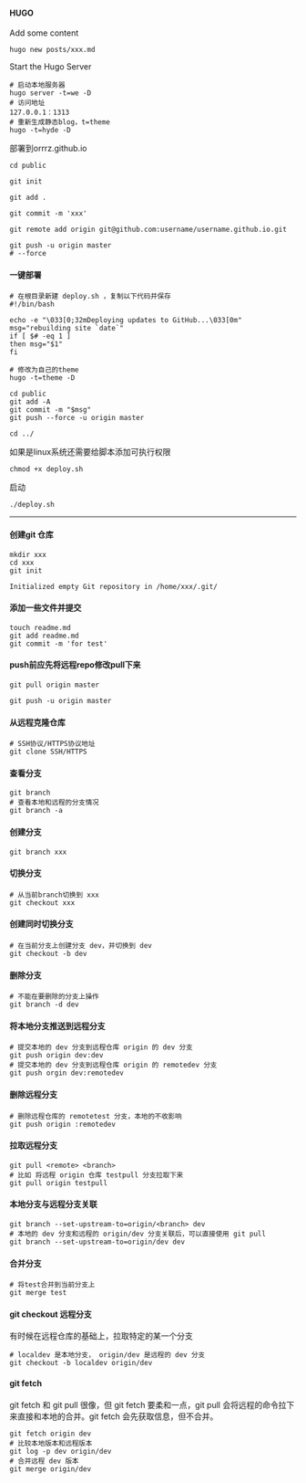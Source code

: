 
#### HUGO

Add some content

```git
hugo new posts/xxx.md
```

Start the Hugo Server

```git
# 启动本地服务器
hugo server -t=we -D
# 访问地址
127.0.0.1：1313
# 重新生成静态blog，t=theme
hugo -t=hyde -D    
```

部署到orrrz.github.io

```git
cd public

git init 

git add .

git commit -m 'xxx'

git remote add origin git@github.com:username/username.github.io.git

git push -u origin master
# --force
```

#### 一键部署

```git
# 在根目录新建 deploy.sh ，复制以下代码并保存
#!/bin/bash

echo -e "\033[0;32mDeploying updates to GitHub...\033[0m"
msg="rebuilding site `date`"
if [ $# -eq 1 ]
then msg="$1"
fi

# 修改为自己的theme
hugo -t=theme -D

cd public
git add -A
git commit -m "$msg"
git push --force -u origin master

cd ../
```

如果是linux系统还需要给脚本添加可执行权限

```git
chmod +x deploy.sh
```

启动

```git
./deploy.sh
```



<hr>

#### 创建git 仓库

```git
mkdir xxx
cd xxx
git init

Initialized empty Git repository in /home/xxx/.git/
```

#### 添加一些文件并提交

```git
touch readme.md
git add readme.md
git commit -m 'for test'
```

#### push前应先将远程repo修改pull下来

```git
git pull origin master

git push -u origin master
```

#### 从远程克隆仓库

```git
# SSH协议/HTTPS协议地址
git clone SSH/HTTPS
```

#### 查看分支

```git
git branch
# 查看本地和远程的分支情况
git branch -a
```

#### 创建分支

```git
git branch xxx
```

#### 切换分支

```git
# 从当前branch切换到 xxx
git checkout xxx
```

#### 创建同时切换分支

```git
# 在当前分支上创建分支 dev，并切换到 dev
git checkout -b dev
```

#### 删除分支

```git
# 不能在要删除的分支上操作
git branch -d dev
```

#### 将本地分支推送到远程分支

```git
# 提交本地的 dev 分支到远程仓库 origin 的 dev 分支
git push origin dev:dev
# 提交本地的 dev 分支到远程仓库 origin 的 remotedev 分支
git push orgin dev:remotedev
```

#### 删除远程分支

```git
# 删除远程仓库的 remotetest 分支，本地的不收影响
git push origin :remotedev
```

#### 拉取远程分支

```git
git pull <remote> <branch>
# 比如 将远程 origin 仓库 testpull 分支拉取下来
git pull origin testpull
```

#### 本地分支与远程分支关联

```git
git branch --set-upstream-to=origin/<branch> dev
# 本地的 dev 分支和远程的 origin/dev 分支关联后，可以直接使用 git pull
git branch --set-upstream-to=origin/dev dev
```

#### 合并分支

```git
# 将test合并到当前分支上
git merge test
```

#### git checkout 远程分支

有时候在远程仓库的基础上，拉取特定的某一个分支

```git
# localdev 是本地分支， origin/dev 是远程的 dev 分支
git checkout -b localdev origin/dev
```

#### git fetch

git fetch 和 git pull 很像，但 git fetch 要柔和一点，git pull 会将远程的命令拉下来直接和本地的合并。git fetch 会先获取信息，但不合并。

```git
git fetch origin dev
# 比较本地版本和远程版本
git log -p dev origin/dev
# 合并远程 dev 版本
git merge origin/dev
```